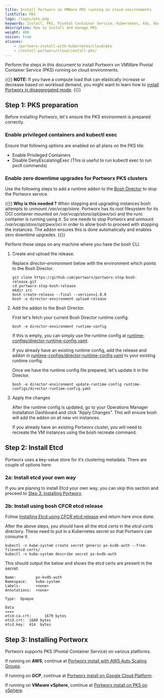 ```yaml
---
title: Install Portworx on VMWare PKS running on cloud environments
linkTitle: PKS
logo: /logos/pks.png
keywords: Install, PKS, Pivotal Container Service, Kubernetes, k8s, Bosh Director
description: How to install and manage PKS
weight: 400
noicon: true
aliases:
    - /portworx-install-with-kubernetes/cloud/pks
    - /install-portworx/cloud/install-pks/
---
```


Perform the steps in this document to install Portworx on VMWare Pivotal Container Service (PKS) running on cloud environments.

{{<info>}}
**NOTE:**  If you have a compute load that can elastically increase or decrease based on workload demand, you might want to learn how to [install Portworx in disaggregated mode](/install-portworx/disaggregated/).
{{</info>}}

## Step 1: PKS preparation

Before installing Portworx, let's ensure the PKS environment is prepared correctly.

### Enable privileged containers and kubectl exec

Ensure that following options are enabled on all plans on the PKS tile:

  * Enable Privileged Containers
  * Disable DenyEscalatingExec (This is useful to run kubectl exec to run pxctl commands)

### Enable zero downtime upgrades for Portworx PKS clusters

Use the following steps to add a runtime addon to the [Bosh Director](https://bosh.io/docs/bosh-components/#director) to stop the Portworx service.

{{<info>}}
**Why is this needed ?** When stopping and upgrading instances bosh attempts to unmount _/var/vcap/store_. Portworx has its root filesystem for its OCI container mounted on _/var/vcap/store/opt/pwx/oci_ and the runc container is running using it. So one needs to stop Portworx and unmount _/var/vcap/store/opt/pwx/oci_ in order to allow bosh to proceed with stopping the instances. The addon ensures this is done automatically and enables zero downtime upgrades.
{{</info>}}

Perform these steps on any machine where you have the bosh CLI.

1. Create and upload the release.

    Replace _director-environment_ below with the environment which points to the Bosh Director.
    ```text
    git clone https://github.com/portworx/portworx-stop-bosh-release.git
    cd portworx-stop-bosh-release
    mkdir src
    bosh create-release --final --version=1.0.0
    bosh -e director-environment upload-release
    ```

2. Add the addon to the Bosh Director.

    First let's fetch your current Bosh Director runtime config.
    ```text
    bosh -e director-environment runtime-config
    ```

    If this is empty, you can simply use the runtime config at [runtime-configs/director-runtime-config.yaml](https://raw.githubusercontent.com/portworx/portworx-stop-bosh-release/master/runtime-configs/director-runtime-config.yaml).

    If you already have an existing runtime config, add the release and addon in [runtime-configs/director-runtime-config.yaml](https://raw.githubusercontent.com/portworx/portworx-stop-bosh-release/master/runtime-configs/director-runtime-config.yaml) to your existing runtime config.


    Once we have the runtime config file prepared, let's update it in the Director.
    ```text
    bosh -e director-environment update-runtime-config runtime-configs/director-runtime-config.yaml
    ```

3. Apply the changes

    After the runtime config is updated, go to your Operations Manager Installation Dashboard and click "Apply Changes". This will ensure bosh will add the addon on all new vm instances.

    If you already have an existing Portworx cluster, you will need to recreate the VM instances using the bosh recreate command.

## Step 2: Install Etcd

Portworx uses a key-value store for it’s clustering metadata. There are couple of options here:

### 2a: Install etcd your own way

If you are planing to install Etcd your own way, you can skip this section and proceed to [Step 3: Installing Portworx](#step-3-installing-portworx).

### 2b: Install using bosh CFCR etcd release

Follow [Installing Etcd using CFCR etcd release](/install-portworx/on-premises/install-pks/install-cfcr-etcd-release/) and return here once done.

After the above steps, you should have all the etcd certs in the *etcd-certs* directory. These need to put in a Kubernetes secret so that Portworx can consume it.

```text
kubectl -n kube-system create secret generic px-kvdb-auth --from-file=etcd-certs/
kubectl -n kube-system describe secret px-kvdb-auth
```

This should output the below and shows the etcd certs are present in the secret.
```
Name:         px-kvdb-auth
Namespace:    kube-system
Labels:       <none>
Annotations:  <none>

Type:  Opaque

Data
====
etcd-ca.crt:      1679 bytes
etcd.crt:  1680 bytes
etcd.key:  414  bytes
```

## Step 3: Installing Portworx

Portworx supports PKS (Pivotal Container Service) on various platforms.

If running on **AWS**, continue at [Portworx install with AWS Auto Scaling Groups](/install-portworx/cloud/aws/aws-asg).

If running on **GCP**, continue at [Portworx install on Google Cloud Platform](/cloud-references/auto-disk-provisioning/gcp).

If running on **VMware vSphere**, continue at [Portworx install on PKS on vSphere](/install-portworx/on-premises/install-pks/operator/#installing-portworx).
